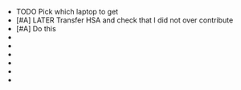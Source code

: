 - TODO Pick which laptop to get
- [#A] LATER Transfer HSA and check that I did not over contribute
- [#A] Do this
-
-
-
-
-
-